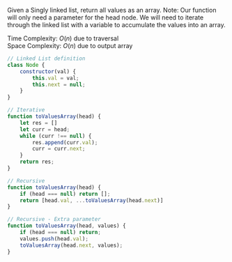 Given a Singly linked list, return all values as an array.
Note: Our function will only need a parameter for the head node.
We will need to iterate through the linked list with a variable to accumulate the values into an array.

Time Complexity: $O(n)$ due to traversal  
Space Complexity: $O(n)$ due to output array

```javascript
// Linked List definition
class Node {
    constructor(val) {
        this.val = val;
        this.next = null;
    }
}
```

```javascript
// Iterative
function toValuesArray(head) {
    let res = []
    let curr = head;
    while (curr !== null) {
        res.append(curr.val);
        curr = curr.next;
    }
    return res;
}
```

```javascript
// Recursive
function toValuesArray(head) {
    if (head === null) return [];
    return [head.val, ...toValuesArray(head.next)]
}

// Recursive - Extra parameter
function toValuesArray(head, values) {
    if (head === null) return;
    values.push(head.val);
    toValuesArray(head.next, values);
}
```
